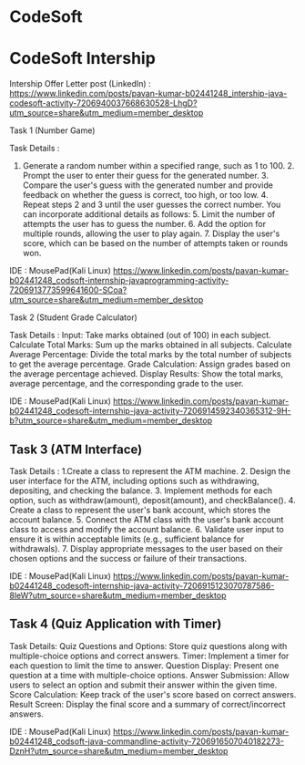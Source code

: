 # CodeSoft
# CodeSoft Intership

Intership Offer Letter post (LinkedIn) : https://www.linkedin.com/posts/pavan-kumar-b02441248_intership-java-codesoft-activity-7206940037668630528-LhgD?utm_source=share&utm_medium=member_desktop


Task 1 (Number Game)

Task Details : 
1. Generate a random number within a specified range, such as 1 to 100. 2. Prompt the user to enter their guess for the generated number. 3. Compare the user's guess with the generated number and provide feedback on whether the guess is correct, too high, or too low. 4. Repeat steps 2 and 3 until the user guesses the correct number. You can incorporate additional details as follows: 5. Limit the number of attempts the user has to guess the number. 6. Add the option for multiple rounds, allowing the user to play again. 7. Display the user's score, which can be based on the number of attempts taken or rounds won.

IDE : MousePad(Kali Linux)
https://www.linkedin.com/posts/pavan-kumar-b02441248_codsoft-internship-javaprogramming-activity-7206913773599641600-SCoa?utm_source=share&utm_medium=member_desktop

 Task 2 (Student Grade Calculator)

Task Details : 
Input: Take marks obtained (out of 100) in each subject. Calculate Total Marks: Sum up the marks obtained in all subjects. Calculate Average Percentage: Divide the total marks by the total number of subjects to get the average percentage. Grade Calculation: Assign grades based on the average percentage achieved. Display Results: Show the total marks, average percentage, and the corresponding grade to the user.

IDE : MousePad(Kali Linux)
https://www.linkedin.com/posts/pavan-kumar-b02441248_codesoft-internship-java-activity-7206914592340365312-9H-b?utm_source=share&utm_medium=member_desktop



## Task 3 (ATM Interface)

Task Details : 
1.Create a class to represent the ATM machine. 2. Design the user interface for the ATM, including options such as withdrawing, depositing, and checking the balance. 3. Implement methods for each option, such as withdraw(amount), deposit(amount), and checkBalance(). 4. Create a class to represent the user's bank account, which stores the account balance. 5. Connect the ATM class with the user's bank account class to access and modify the account balance. 6. Validate user input to ensure it is within acceptable limits (e.g., sufficient balance for withdrawals). 7. Display appropriate messages to the user based on their chosen options and the success or failure of their transactions.

IDE : MousePad(Kali Linux)
https://www.linkedin.com/posts/pavan-kumar-b02441248_codesoft-internship-java-activity-7206915123070787586-8leW?utm_source=share&utm_medium=member_desktop


## Task 4 (Quiz Application with Timer)

Task Details:
 Quiz Questions and Options: Store quiz questions along with multiple-choice options and correct
 answers.
 Timer: Implement a timer for each question to limit the time to answer.
 Question Display: Present one question at a time with multiple-choice options.
 Answer Submission: Allow users to select an option and submit their answer within the given
 time.
 Score Calculation: Keep track of the user's score based on correct answers.
 Result Screen: Display the final score and a summary of correct/incorrect answers.

 IDE : MousePad(Kali Linux)
 https://www.linkedin.com/posts/pavan-kumar-b02441248_codsoft-java-commandline-activity-7206916507040182273-DznH?utm_source=share&utm_medium=member_desktop

